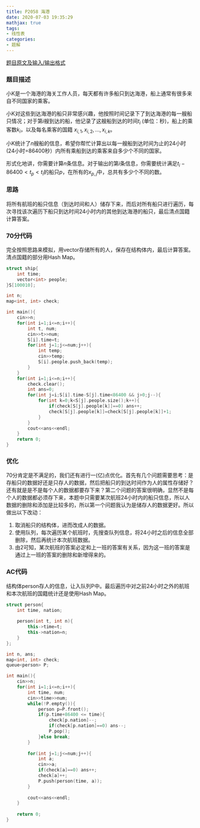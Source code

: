 ```yaml
---
title: P2058 海港
date: 2020-07-03 19:35:29
mathjax: true
tags:
- 线性表
categories:
- 题解
---
```


[题目原文及输入/输出格式](https://www.luogu.com.cn/problem/P2058)

### 题目描述

<p>小K是一个海港的海关工作人员，每天都有许多船只到达海港，船上通常有很多来自不同国家的乘客。

小K对这些到达海港的船只非常感兴趣，他按照时间记录下了到达海港的每一艘船只情况；对于第$i$艘到达的船，他记录了这艘船到达的时间$t_i$ (单位：秒)，船上的乘 客数$k_i$，以及每名乘客的国籍 $x_{i,1}, x_{i,2},…,x_{i,k}$。

小K统计了$n$艘船的信息，希望你帮忙计算出以每一艘船到达时间为止的24小时(24小时=86400秒）内所有乘船到达的乘客来自多少个不同的国家。

形式化地讲，你需要计算$n$条信息。对于输出的第$i$条信息，你需要统计满足$t_i-86400<t_p<t_i$的船只$p$，在所有的$x_{p,j}$中，总共有多少个不同的数。


<!--more-->

### 思路

将所有航班的船只信息（到达时间和人）储存下来，而后对所有船只进行遍历，每次寻找该次遍历下船只到达时间24小时内的其他到达海港的船只，最后清点国籍计算答案。



### 70分代码

完全按照思路来模拟，用vector存储所有的人，保存在结构体内，最后计算答案。清点国籍的部分用Hash Map。

```cpp
struct ship{
	int time;
	vector<int> people;
}S[100010]; 

int n;
map<int, int> check;

int main(){
	cin>>n;
	for(int i=1;i<=n;i++){
		int t, num;
		cin>>t>>num;
		S[i].time=t;
		for(int j=1;j<=num;j++){
			int temp;
			cin>>temp;
			S[i].people.push_back(temp);
		}
	}
	for(int i=1;i<=n;i++){
		check.clear();
		int ans=0;
		for(int j=i;S[i].time-S[j].time<86400 && j>0;j--){
			for(int k=0;k<S[j].people.size();k++){
				if(check[S[j].people[k]]==0) ans++;
				check[S[j].people[k]]=check[S[j].people[k]]+1;
			}
		}
		cout<<ans<<endl;
	}
    return 0;
}
```



### 优化

70分肯定是不满足的，我们还有进行一(亿)点优化。首先有几个问题需要思考：是存船只的数据好还是只存人的数据，然后把船只的到达时间作为人的属性存储好？还有就是是不是每个人的数据都要存下来？第二个问题的答案很明确，显然不是每个人的数据都必须存下来，本题中只需要某次航班24小时内的船只信息，所以人数据的删除和添加是比较多的，所以第一个问题我认为是储存人的数据更好。所以做出以下改动：

1. 取消船只的结构体，进而改成人的数据。
2. 使用队列，每次遍历某个航班时，先搜查队列信息，将24小时之后的信息全部删除，然后再统计本次航班数据。
3. 由2可知，某次航班的答案必定和上一班的答案有关系，因为这一班的答案是通过上一班的答案的删除和新增得来的。



### AC代码

结构体person存人的信息，让入队列P中。最后遍历中对之前24小时之外的航班和本次航班的国籍统计还是使用Hash Map。

```cpp
struct person{
	int time, nation;
	
	person(int t, int n){
		this->time=t;
		this->nation=n;
	}
};

int n, ans;
map<int, int> check;
queue<person> P;

int main(){
	cin>>n;
	for(int i=1;i<=n;i++){
		int time, num;
		cin>>time>>num;
		while(!P.empty()){
			person p=P.front();
			if(p.time+86400 <= time){
				check[p.nation]--;
				if(check[p.nation]==0) ans--;
				P.pop();
			}else break;
		}
		
		for(int j=1;j<=num;j++){
			int a;
			cin>>a;
			if(check[a]==0) ans++;
			check[a]++;
			P.push(person(time, a));
		}
		
		cout<<ans<<endl;
	}
    
    return 0;
}
```

